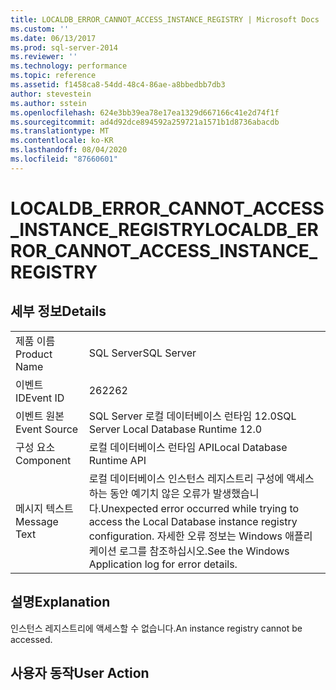 ```yaml
---
title: LOCALDB_ERROR_CANNOT_ACCESS_INSTANCE_REGISTRY | Microsoft Docs
ms.custom: ''
ms.date: 06/13/2017
ms.prod: sql-server-2014
ms.reviewer: ''
ms.technology: performance
ms.topic: reference
ms.assetid: f1458ca8-54dd-48c4-86ae-a8bbedbb7db3
author: stevestein
ms.author: sstein
ms.openlocfilehash: 624e3bb39ea78e17ea1329d667166c41e2d74f1f
ms.sourcegitcommit: ad4d92dce894592a259721a1571b1d8736abacdb
ms.translationtype: MT
ms.contentlocale: ko-KR
ms.lasthandoff: 08/04/2020
ms.locfileid: "87660601"
---
```

# <a name="localdb_error_cannot_access_instance_registry"></a><span data-ttu-id="ee6c3-102">LOCALDB_ERROR_CANNOT_ACCESS_INSTANCE_REGISTRY</span><span class="sxs-lookup"><span data-stu-id="ee6c3-102">LOCALDB_ERROR_CANNOT_ACCESS_INSTANCE_REGISTRY</span></span>
    
## <a name="details"></a><span data-ttu-id="ee6c3-103">세부 정보</span><span class="sxs-lookup"><span data-stu-id="ee6c3-103">Details</span></span>  
  
|||  
|-|-|  
|<span data-ttu-id="ee6c3-104">제품 이름</span><span class="sxs-lookup"><span data-stu-id="ee6c3-104">Product Name</span></span>|<span data-ttu-id="ee6c3-105">SQL Server</span><span class="sxs-lookup"><span data-stu-id="ee6c3-105">SQL Server</span></span>|  
|<span data-ttu-id="ee6c3-106">이벤트 ID</span><span class="sxs-lookup"><span data-stu-id="ee6c3-106">Event ID</span></span>|<span data-ttu-id="ee6c3-107">262</span><span class="sxs-lookup"><span data-stu-id="ee6c3-107">262</span></span>|  
|<span data-ttu-id="ee6c3-108">이벤트 원본</span><span class="sxs-lookup"><span data-stu-id="ee6c3-108">Event Source</span></span>|<span data-ttu-id="ee6c3-109">SQL Server 로컬 데이터베이스 런타임 12.0</span><span class="sxs-lookup"><span data-stu-id="ee6c3-109">SQL Server Local Database Runtime 12.0</span></span>|  
|<span data-ttu-id="ee6c3-110">구성 요소</span><span class="sxs-lookup"><span data-stu-id="ee6c3-110">Component</span></span>|<span data-ttu-id="ee6c3-111">로컬 데이터베이스 런타임 API</span><span class="sxs-lookup"><span data-stu-id="ee6c3-111">Local Database Runtime API</span></span>|  
|<span data-ttu-id="ee6c3-112">메시지 텍스트</span><span class="sxs-lookup"><span data-stu-id="ee6c3-112">Message Text</span></span>|<span data-ttu-id="ee6c3-113">로컬 데이터베이스 인스턴스 레지스트리 구성에 액세스하는 동안 예기치 않은 오류가 발생했습니다.</span><span class="sxs-lookup"><span data-stu-id="ee6c3-113">Unexpected error occurred while trying to access the Local Database instance registry configuration.</span></span> <span data-ttu-id="ee6c3-114">자세한 오류 정보는 Windows 애플리케이션 로그를 참조하십시오.</span><span class="sxs-lookup"><span data-stu-id="ee6c3-114">See the Windows Application log for error details.</span></span>|  
  
## <a name="explanation"></a><span data-ttu-id="ee6c3-115">설명</span><span class="sxs-lookup"><span data-stu-id="ee6c3-115">Explanation</span></span>  
 <span data-ttu-id="ee6c3-116">인스턴스 레지스트리에 액세스할 수 없습니다.</span><span class="sxs-lookup"><span data-stu-id="ee6c3-116">An instance registry cannot be accessed.</span></span>  
  
## <a name="user-action"></a><span data-ttu-id="ee6c3-117">사용자 동작</span><span class="sxs-lookup"><span data-stu-id="ee6c3-117">User Action</span></span>  
  

